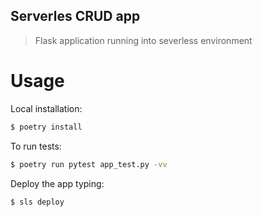 ## Serverles CRUD app

> Flask application running into severless environment

# Usage

Local installation:

```sh
$ poetry install
```

To run tests:
```sh
$ poetry run pytest app_test.py -vv
```

Deploy the app typing:
```sh
$ sls deploy
```
